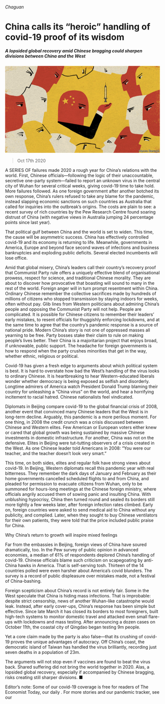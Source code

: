 ###### Chaguan

# China calls its “heroic” handling of covid-19 proof of its wisdom 

##### A lopsided global recovery amid Chinese bragging could sharpen divisions between China and the West 

![image](images/20201017_CND000_0.jpg) 

> Oct 17th 2020 


A  SERIES OF failures made 2020 a rough year for China’s relations with the world. First, Chinese officials—following the logic of their unaccountable, secretive one-party system—failed to report an unknown virus in the central city of Wuhan for several critical weeks, giving covid-19 time to take hold. More failures followed. As one foreign government after another botched its own response, China’s rulers refused to take any blame for the pandemic, instead slapping economic sanctions on such countries as Australia that called for inquiries into the outbreak’s origins. The costs are plain to see: a recent survey of rich countries by the Pew Research Centre found soaring distrust of China (with negative views in Australia jumping 24 percentage points since last year).


That political gulf between China and the world is set to widen. This time, the cause will be asymmetric success. China has effectively controlled covid-19 and its economy is returning to life. Meanwhile, governments in America, Europe and beyond face second waves of infections and business bankruptcies and exploding public deficits. Several elected incumbents will lose office.



Amid that global misery, China’s leaders call their country’s recovery proof that Communist Party rule offers a uniquely effective blend of organisational prowess, respect for science, and traditional Chinese morality. They are about to discover how provocative that boasting will sound to many in the rest of the world. Foreign anger will in turn prompt resentment within China. Ordinary Chinese remember the collective sacrifices made by hundreds of millions of citizens who stopped transmission by staying indoors for weeks, often without pay. Glib lines from Western politicians about admiring China’s people and opposing the Communist Party will not help. People are complicated. It is possible for Chinese citizens to remember their leaders’ early mistakes, to resent officials for thuggishly enforcing lockdowns, and at the same time to agree that the country’s pandemic response is a source of national pride. Modern China’s story is not one of oppressed masses all yearning to be free. Party bosses stake their claim to rule on making people’s lives better. Their China is a majoritarian project that enjoys broad, if unknowable, public support. The headache for foreign governments is how to respond when the party crushes minorities that get in the way, whether ethnic, religious or political.


Covid-19 has given a fresh edge to arguments about which political system is best. It is hard to overstate how bad the West’s handling of the virus looks to ordinary Chinese. It is heartbreaking to hear Western-educated liberals wonder whether democracy is being exposed as selfish and disorderly. Longtime admirers of America watch President Donald Trump blaming their country for unleashing a “China virus” on the world, and hear a horrifying incitement to racial hatred. Chinese nationalists feel vindicated.


Diplomats in Beijing compare covid-19 to the global financial crisis of 2008, another event that convinced many Chinese leaders that the West is in long-term decline. Arguably, this pandemic is a more perilous moment. For one thing, in 2008 the credit crunch was a crisis discussed between Chinese and Western elites. Few American or European voters either knew or cared that global growth was being sustained by massive Chinese investments in domestic infrastructure. For another, China was not on the defensive. Elites in Beijing were tut-tutting observers of a crisis created in the West. As one Chinese leader told Americans in 2008: “You were our teacher, and the teacher doesn’t look very smart.”


This time, on both sides, elites and regular folk have strong views about covid-19. In Beijing, Western diplomats recall this pandemic year with real bitterness. They remember the dark days of January and February as their home governments cancelled scheduled flights to and from China, and pleaded for permission to evacuate citizens from Wuhan, only to be summoned for hours-long meetings at the Chinese foreign ministry, where officials angrily accused them of sowing panic and insulting China. With unblushing hypocrisy, China then turned round and sealed its borders still more tightly a few weeks later, after foreign infection rates climbed. Early on, foreign countries were asked to send medical aid to China without any publicity, and complied. Later, when they sought to buy Chinese ventilators for their own patients, they were told that the price included public praise for China.

Why China’s return to growth will inspire mixed feelings


Far from the embassies in Beijing, foreign views of China have soured dramatically, too. In the Pew survey of public opinion in advanced economies, a median of 61% of respondents deplored China’s handling of covid-19. Chinese officials blame such criticism on scapegoating by anti-China hawks in America. That is self-serving tosh. Thirteen of the 14 countries polled were even harsher about America’s covid blunders. The survey is a record of public displeasure over mistakes made, not a festival of China-bashing.


Foreign scepticism about China’s record is not entirely fair. Some in the West speculate that China is hiding mass infections. That is improbable: despite strict censorship, news of another Wuhan-like catastrophe would leak. Instead, after early cover-ups, China’s response has been simple but effective. Since late March it has closed its borders to most foreigners, built high-tech systems to monitor domestic travel and attacked even small flare-ups with lockdowns and mass testing. After announcing a dozen cases on October 11th, the coastal city of Qingdao began testing 9m people.


Yet a core claim made by the party is also false—that its crushing of covid-19 proves the unique advantages of autocracy. Off China’s coast, the democratic island of Taiwan has handled the virus brilliantly, recording just seven deaths in a population of 23m.


The arguments will not stop even if vaccines are found to beat the virus back. Shared suffering did not bring the world together in 2020. Alas, a lopsided global recovery, especially if accompanied by Chinese bragging, risks creating still sharper divisions. ■


Editor’s note: Some of our covid-19 coverage is free for readers of The Economist Today, our daily . For more stories and our pandemic tracker, see our 

